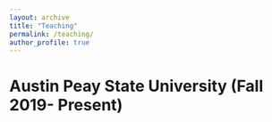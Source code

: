 ```yaml
---
layout: archive
title: "Teaching"
permalink: /teaching/
author_profile: true
---
```

Austin Peay State University (Fall 2019- Present)
======
